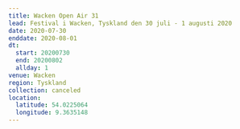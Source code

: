 ```yaml
---
title: Wacken Open Air 31
lead: Festival i Wacken, Tyskland den 30 juli - 1 augusti 2020
date: 2020-07-30
enddate: 2020-08-01
dt:
  start: 20200730
  end: 20200802
  allday: 1
venue: Wacken
region: Tyskland
collection: canceled
location:
  latitude: 54.0225064
  longitude: 9.3635148
---
```

